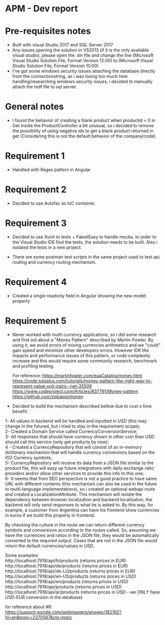 # APM - Dev report

# Pre-requisites notes

  - Built with visual Studio 2017 and SQL Server 2017
  - Any issues opening the solution in VS2013 (if it is the only available visual studio), please open the .sln file and change the line (Microsoft Visual Studio Solution File, Format Version 12.00) to (Microsoft Visual Studio Solution File, Format Version 10.00)
  - I've got some windows security issues attaching the database directly from the connectionstring, as i was losing too much time handling/researching windows security issues, i decided to manually attach the mdf file to sql server.

# General notes
- I found the behavior of creating a blank product when productid < 0 in Get inside the ProductController a bit unusual, so i decided to remove the possibility of using negative ids to get a blank product returned in get (Considering this is not the default behavior of the company/code).


# Requirement 1
- Handled with Regex pattern in Angular
 
# Requirement 2
- Decided to use Autofac as IoC container.

# Requirement 3
- Decided to use Xunit to tests + FakeitEasy to handle mocks. In order to the Visual Studio IDE find the tests, the solution needs to be built. Also i isolated the tests in a new project.

- There are some postman test scripts in the same project used to test api routing and currency routing mechanism.

# Requirement 4
- Created a single readonly field in Angular showing the new model property

# Requirement 5
- Never worked with multi-currency applications, so i did some  research and find out about a "Money Pattern" described by Martin-Fowler. By using it, we avoid errors of mixing currencies arithmetics and we "could" gain speed and minimize other developers errors. However IDK the impacts and performance issues of this pattern, or code complexity increase and this would require some community research, benchmark and profiling testing.

    For reference: 
    https://martinfowler.com/eaaCatalog/money.html
    https://code.tutsplus.com/tutorials/money-pattern-the-right-way-to-represent-value-unit-pairs--net-35509
    https://www.codeproject.com/Articles/837791/Money-pattern
    https://github.com/zpbappi/money
    
- Decided to build the mechanism described bellow due to cost x time benefit:

1- All values in backend will be handled and inputted in USD (this may change in the futured, but i tried to stay in the requirement scope);  
2- Created a Domain Service called CurrencyConversionService;  
3- All responses that should have currency shown in other coin than USD should call this service (only get products by now);  
4 - Created a CurrencyRepository that will consist of an in-memory dictionary mechanism that will handle currency conversions based on the ISO Currency symbols;  
5- CurrencyRepository will receive its data from a JSON file similar to the product file, this will easy up future integrations with daily exchange ratio providers and/or allow other services to provide this info to this one;  
6- It seems that from SEO perspective is not a good practice to have same URL with different contents (this mechanism can also be used in the future to multi-language implementations), so i created an optional webapi route and created a LocalizationAttribute. This mechanism will isolate the dependency between browser localization and backend localization, the backend will only send responses to what he is asked to. By this way, for example, a customer from Argentina can have his frontend show currencies in euros if we build this properly in frontend.  
  
By checking the culture in the route we can return different currency symbols and conversions according to the routes called. So, assuming we have the currencies and ratios in the JSON file, they would be automatically converted to the required output. Cases that are not in the  JSON file would return the default currencies/values in USD.  
  
Some examples:  
http://localhost:7918/api/fr/products (returns prices in EUR)  
http://localhost:7918/api/de/products (returns prices in EUR)  
http://localhost:7918/api/de-LU/products (returns prices in EUR)  
http://localhost:7918/api/en-US/products (returns prices in USD)  
http://localhost:7918/api/en/products (returns prices in USD)  
http://localhost:7918/api/products (returns prices in USD)  
http://localhost:7918/api/ar/products (returns prices in USD - we ONLY have USD-EUR conversion in the database)  
  
  
for reference about #6:  
https://support.google.com/webmasters/answer/182192?hl=en&topic=2370587&ctx=topic  